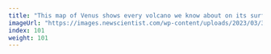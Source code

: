 ```yaml
---
title: "This map of Venus shows every volcano we know about on its surface"
imageUrl: "https://images.newscientist.com/wp-content/uploads/2023/03/30125556/SEI_150233936.jpg?width=600"
index: 101
weight: 101
---
```

